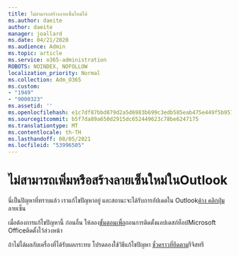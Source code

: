 ```yaml
---
title: ไม่สามารถสร้างลายเซ็นใหม่ได้
ms.author: daeite
author: daeite
manager: joallard
ms.date: 04/21/2020
ms.audience: Admin
ms.topic: article
ms.service: o365-administration
ROBOTS: NOINDEX, NOFOLLOW
localization_priority: Normal
ms.collection: Adm_O365
ms.custom:
- "1949"
- "9000323"
ms.assetid: ''
ms.openlocfilehash: e1c7df87bbd879d2a5d6983b699c3edb585eab475e449f5b95775927d704361e
ms.sourcegitcommit: b5f7da89a650d2915dc652449623c78be6247175
ms.translationtype: MT
ms.contentlocale: th-TH
ms.lasthandoff: 08/05/2021
ms.locfileid: "53996505"
---
```

# <a name="cannot-add-or-create-a-new-signature-in-outlook"></a>ไม่สามารถเพิ่มหรือสร้างลายเซ็นใหม่ในOutlook

นี่เป็นปัญหาที่ทราบแล้ว เราแก้ไขปัญหาอยู่ และสถานะจะได้รับการอัปเดตใน Outlook[ค้าง คลิกปุ่ม](https://support.office.com/article/c70b36c2-66ca-401c-ab45-f29a46495d02)ลายเซ็น

เมื่อต้องการแก้ไขปัญหานี้ ก่อนอื่น ให้ลอง[ขั้นตอนเพื่อ](https://support.office.com/article/c70b36c2-66ca-401c-ab45-f29a46495d02)ถอนการติดตั้งแอปเดสก์ท็อปMicrosoft Officeติดตั้งไว้ล่วงหน้า 

ถ้าไม่ได้ผลกับเครื่องที่ได้รับผลกระทบ โปรดลองใช้วิธีแก้ไขปัญหา [ชั่วคราวที่ยึดตาม](https://support.office.com/article/c70b36c2-66ca-401c-ab45-f29a46495d02)รีจิสทรี